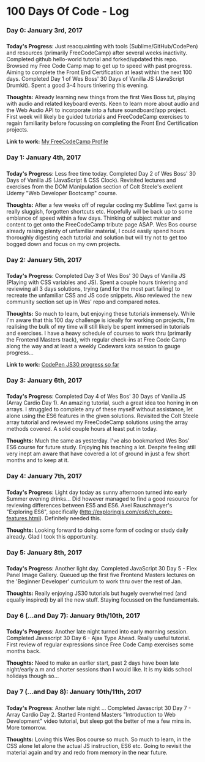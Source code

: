 # 100 Days Of Code - Log

### Day 0: January 3rd, 2017
##### 

**Today's Progress**: Just reacquainting with tools (Sublime/GitHub/CodePen) and resources (primarily FreeCodeCamp) after several weeks inactivity.  Completed github hello-world tutorial and forked/updated this repo. Browsed my Free Code Camp map to get up to speed with past progress. Aiming to complete the Front End Certification at least within the next 100 days.  Completed Day 1 of Wes Boss' 30 Days of Vanilla JS (JavaScript Drumkit). Spent a good 3-4 hours tinkering this evening.

**Thoughts:**  Already learning new things from the first Wes Boss tut, playing with audio and related keyboard events.  Keen to learn more about audio and the Web Audio API to incorporate into a future soundboard/app project.  First week will likely be guided tutorials and FreeCodeCamp exercises to regain familiarity before focussing on completing the Front End Certification projects.

**Link to work:** [My FreeCodeCamp Profile](https://www.freecodecamp.com/natefix)

### Day 1: January 4th, 2017
##### 

**Today's Progress**: Less free time today.   Completed Day 2 of Wes Boss' 30 Days of Vanilla JS (JavaScript & CSS Clock). Revisited lectures and exercises from the DOM Manipulation section of Colt Steele's exellent Udemy "Web Developer Bootcamp" course.

**Thoughts:**  After a few weeks off of regular coding my Sublime Text game is really sluggish, forgotten shortcuts etc.  Hopefully will be back up to some emblance of speed within a few days.  Thinking of subject matter and content to get onto the FreeCodeCamp tribute page ASAP.  Wes Bos course already raising plenty of unfamiliar material, I could easily spend hours thoroughly digesting each tutorial and solution but will try not to get too bogged down and focus on my own projects.

### Day 2: January 5th, 2017
##### 

**Today's Progress**:   Completed Day 3 of Wes Bos' 30 Days of Vanilla JS (Playing with CSS variables and JS). Spent a couple hours tinkering and reviewing all 3 days solutions, trying (and for the most part failing) to recreate the unfamiliar CSS and JS code snippets.  Also reviewed the new community section set up in Wes' repo and compared notes.

**Thoughts:**  So much to learn, but enjoying these tutorials immensely.  While I'm aware that this 100 day challenge is ideally for working on projects, I'm realising the bulk of my time will still likely be spent immersed in tutorials and exercises.  I have a heavy schedule of courses to work thru (primarily the Frontend Masters track), with regular check-ins at Free Code Camp along the way and at least a weekly Codewars kata session to gauge progress...

**Link to work:** [CodePen JS30 progress so far](https://codepen.io/NateFix/)

### Day 3: January 6th, 2017
##### 

**Today's Progress**:   Completed Day 4 of Wes Bos' 30 Days of Vanilla JS (Array Cardio Day 1). An amazing tutorial, such a great idea too honing in on arrays.  I struggled to complete any of these myself without assistance, let alone using the ES6 features in the given solutions.  Revisited the Colt Steele array tutorial and reviewed my FreeCodeCamp solutions using the array methods covered.  A solid couple hours at least put in today.

**Thoughts:**  Much the same as yesterday.  I've also bookmarked Wes Bos' ES6 course for future study.  Enjoying his teaching a lot.  Despite feeling still very inept am aware that have covered a lot of ground in just a few short months and to keep at it.

### Day 4: January 7th, 2017
##### 

**Today's Progress**:   Light day today as sunny afternoon turned into early Summer evening drinks...  Did however managed to find a good resource for reviewing differences between ES5 and ES6. Axel Rauschmayer's "Exploring ES6", specifically (http://exploringjs.com/es6/ch_core-features.html). Definitely needed this.

**Thoughts:**  Looking forward to doing some form of coding or study daily already. Glad I took this opportunity.

### Day 5: January 8th, 2017
##### 

**Today's Progress**:  Another light day.  Completed JavaScript 30 Day 5 - Flex Panel Image Gallery. Queued up the first five Frontend Masters lectures on the 'Beginner Developer' curriculum to work thru over the rest of Jan.

**Thoughts:**  Really enjoying JS30 tutorials but hugely overwhelmed (and equally inspired) by all the new stuff.  Staying focussed on the fundamentals.

### Day 6 (...and Day 7): January 9th/10th, 2017
#####

**Today's Progress**:  Another late night turned into early morning session.  Completed Javascript 30 Day 6 - Ajax Type Ahead.  Really useful tutorial.  First review of regular expressions since Free Code Camp exercises some months back.

**Thoughts:** Need to make an earlier start, past 2 days have been late night/early a.m and shorter sessions than I would like.  It is my kids school holidays though so...  

### Day 7 (...and Day 8): January 10th/11th, 2017
#####

**Today's Progress**:  Another late night ...  Completed Javascript 30 Day 7 - Array Cardio Day 2.  Started Frontend Masters "Introduction to Web Development" video tutorial, but sleep got the better of me a few mins in.  More tomorrow.

**Thoughts:** Loving this Wes Bos course so much.  So much to learn, in the CSS alone let alone the actual JS instruction, ES6 etc.  Going to revisit the material again and try and redo from memory in the near future.




